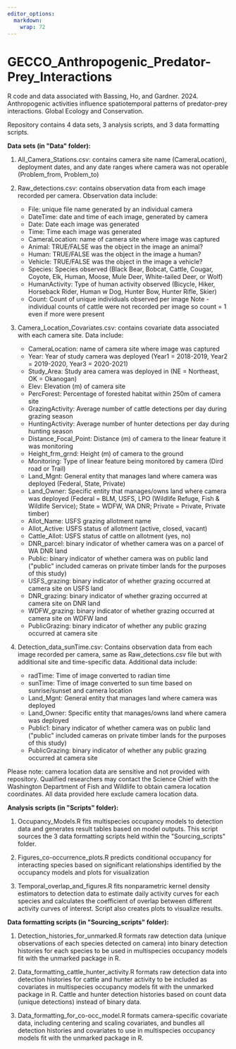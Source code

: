 ```yaml
---
editor_options: 
  markdown: 
    wrap: 72
---
```


# GECCO_Anthropogenic_Predator-Prey_Interactions

R code and data associated with Bassing, Ho, and Gardner. 2024.
Anthropogenic activities influence spatiotemporal patterns of
predator-prey interactions. Global Ecology and Conservation.

Repository contains 4 data sets, 3 analysis scripts, and 3 data
formatting scripts.

**Data sets (in "Data" folder):**

1.  All_Camera_Stations.csv: contains camera site name (CameraLocation),
    deployment dates, and any date ranges where camera was not operable
    (Problem_from, Problem_to)

2.  Raw_detections.csv: contains observation data from each image
    recorded per camera. Observation data include:

    -   File: unique file name generated by an individual camera
    -   DateTime: date and time of each image, generated by camera
    -   Date: Date each image was generated
    -   Time: Time each image was generated
    -   CameraLocation: name of camera site where image was captured
    -   Animal: TRUE/FALSE was the object in the image an animal?
    -   Human: TRUE/FALSE was the object in the image a human?
    -   Vehicle: TRUE/FALSE was the object in the image a vehicle?
    -   Species: Species observed (Black Bear, Bobcat, Cattle, Cougar,
        Coyote, Elk, Human, Moose, Mule Deer, White-tailed Deer, or
        Wolf)
    -   HumanActivity: Type of human activity observed (Bicycle, Hiker,
        Horseback Rider, Human w Dog, Hunter Bow, Hunter Rifle, Skier)
    -   Count: Count of unique individuals observed per image Note -
        individual counts of cattle were not recorded per image so count
        = 1 even if more were present

3.  Camera_Location_Covariates.csv: contains covariate data associated
    with each camera site. Data include:

    -   CameraLocation: name of camera site where image was captured
    -   Year: Year of study camera was deployed (Year1 = 2018-2019,
        Year2 = 2019-2020, Year3 = 2020-2021)
    -   Study_Area: Study area camera was deployed in (NE = Northeast,
        OK = Okanogan)
    -   Elev: Elevation (m) of camera site
    -   PercForest: Percentage of forested habitat within 250m of camera
        site
    -   GrazingActivity: Average number of cattle detections per day
        during grazing season
    -   HuntingActivity: Average number of hunter detections per day
        during hunting season
    -   Distance_Focal_Point: Distance (m) of camera to the linear
        feature it was monitoring
    -   Height_frm_grnd: Height (m) of camera to the ground
    -   Monitoring: Type of linear feature being monitored by camera
        (Dird road or Trail)
    -   Land_Mgnt: General entity that manages land where camera was
        deployed (Federal, State, Private)
    -   Land_Owner: Specific entity that manages/owns land where camera
        was deployed (Federal = BLM, USFS, LPO (Wildlife Refuge, Fish &
        Wildlife Service); State = WDFW, WA DNR; Private = Private,
        Private timber)
    -   Allot_Name: USFS grazing allotment name
    -   Allot_Active: USFS status of allotment (active, closed, vacant)
    -   Cattle_Allot: USFS status of cattle on allotment (yes, no)
    -   DNR_parcel: binary indicator of whether camera was on a parcel
        of WA DNR land
    -   Public: binary indicator of whether camera was on public land
        ("public" included cameras on private timber lands for the
        purposes of this study)
    -   USFS_grazing: binary indicator of whether grazing occurred at
        camera site on USFS land
    -   DNR_grazing: binary indicator of whether grazing occurred at
        camera site on DNR land
    -   WDFW_grazing: binary indicator of whether grazing occurred at
        camera site on WDFW land
    -   PublicGrazing: binary indicator of whether any public grazing
        occurred at camera site

4.  Detection_data_sunTime.csv: Contains observation data from each
    image recorded per camera, same as Raw_detections.csv file but with
    additional site and time-specific data. Additional data include:

    -   radTime: Time of image converted to radian time
    -   sunTime: Time of image converted to sun time based on
        sunrise/sunset and camera location
    -   Land_Mgnt: General entity that manages land where camera was
        deployed
    -   Land_Owner: Specific entity that manages/owns land where camera
        was deployed
    -   Public1: binary indicator of whether camera was on public land
        ("public" included cameras on private timber lands for the
        purposes of this study)
    -   PublicGrazing: binary indicator of whether any public grazing
        occurred at camera site

Please note: camera location data are sensitive and not provided with
repository. Qualified researchers may contact the Science Chief with the
Washington Department of Fish and Wildlife to obtain camera location
coordinates. All data provided here exclude camera location data.

**Analysis scripts (in "Scripts" folder):**

1.  Occupancy_Models.R fits multispecies occupancy models to detection
    data and generates result tables based on model outputs. This script
    sources the 3 data formatting scripts held within the
    "Sourcing_scripts" folder.

2.  Figures_co-occurrence_plots.R predicts conditional occupancy for
    interacting species based on significant relationships identified by
    the occupancy models and plots for visualization

3.  Temporal_overlap_and_figures.R fits nonparametric kernel density
    estimators to detection data to estimate daily activity curves for
    each species and calculates the coefficient of overlap between
    different activity curves of interest. Script also creates plots to
    visualize results.

**Data formatting scripts (in "Sourcing_scripts" folder):**

1.  Detection_histories_for_unmarked.R formats raw detection data
    (unique observations of each species detected on camera) into binary
    detection histories for each species to be used in multispecies
    occupancy models fit with the unmarked package in R.

2.  Data_formatting_cattle_hunter_activity.R formats raw detection data
    into detection histories for cattle and hunter activity to be
    included as covariates in multispecies occupancy models fit with the
    unmarked package in R. Cattle and hunter detection histories based
    on count data (unique detections) instead of binary data.

3.  Data_formatting_for_co-occ_model.R formats camera-specific covariate
    data, including centering and scaling covariates, and bundles all
    detection histories and covariates to use in multispecies occupancy
    models fit with the unmarked package in R.
